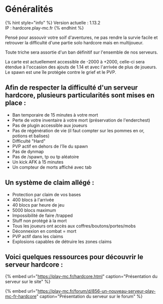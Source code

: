 # Généralités

{% hint style="info" %}
Version actuelle : 1.13.2  
IP : hardcore.play-mc.fr
{% endhint %}

Pensé pour assouvir votre soif d'aventures, ne pas rendre la survie facile et retrouver la difficulté d'une partie solo hardcore mais en multijoueur.

Toute triche sera assortie d'un ban définitif sur l'ensemble de nos serveurs.

La carte est actuellement accessible de -2000 à +2000, celle-ci sera étendue à l'occasion des ajouts de 1.14 et avec l'arrivée de plus de joueurs. Le spawn est une île protégée contre le grief et le PVP.

## Afin de respecter la difficulté d'un serveur hardcore, plusieurs particularités sont mises en place :

* Ban temporaire de 15 minutes à votre mort
* Perte de votre inventaire à votre mort \(préservation de l'enderchest\)
* Pas de plugin accessible aux joueurs
* Pas de régénération de vie \(il faut compter sur les pommes en or, potions et balises\)
* Difficulté "Hard"
* PVP actif en dehors de l'île du spawn
* Pas de dynmap
* Pas de /spawn, tp ou tp aléatoire
* Un kick AFK à 15 minutes
* Un compteur de morts affiché avec tab

## Un système de claim allégé :

* Protection par claim de vos bases
* 400 blocs à l'arrivée
* 40 blocs par heure de jeu
* 5000 blocs maximum
* Impossibilité de faire /trapped
* Stuff non protégé à la mort
* Tous les joueurs ont accès aux coffres/boutons/portes/mobs
* Déconnexion en combat = mort
* PVP actif dans les claims
* Explosions capables de détruire les zones claims

## Voici quelques ressources pour découvrir le serveur hardcore :

{% embed url="https://play-mc.fr/hardcore.html" caption="Présentation du serveur sur le site" %}

{% embed url="https://play-mc.fr/forum/d/856-un-nouveau-serveur-play-mc-fr-hardcore" caption="Présentation du serveur sur le forum" %}

